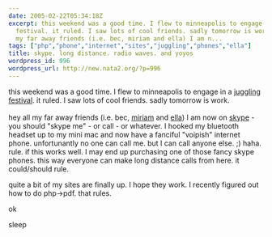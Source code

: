 ```yaml
---
date: 2005-02-22T05:34:18Z
excerpt: this weekend was a good time. I flew to minneapolis to engage in a juggling
  festival. it ruled. I saw lots of cool friends. sadly tomorrow is work. hey all
  my far away friends (i.e. bec, miriam and ella) I am n...
tags: ["php","phone","internet","sites","juggling","phones","ella"]
title: skype. long distance. radio waves. and yoyos
wordpress_id: 996
wordpress_url: http://new.nata2.org/?p=996
---
```


<p>this weekend was a good time. I flew to minneapolis to engage in a <a href="http://www.mondofest.org/" target="_self">juggling festival</a>. it ruled. I saw lots of cool friends. sadly tomorrow is work. <br /><br />hey all my far away friends (i.e. bec, <a href="http://www.mimiblume.com/" target="_self">miriam</a> and <a href="http://home.kimo.com.tw/pzantique/" target="_self">ella</a>) I am now on <a href="http://www.skype.com/" target="_blank">skype</a> - you should &quot;skype me&quot; - or call - or whatever. I hooked my bluetooth headset up to my mini mac and now have a fanciful &quot;voipish&quot; internet phone. unfortunantly no one can call me. but I can call anyone else. ;) haha. rule. if this works well. I may end up purchasing one of those fancy skype phones. this way everyone can make long distance calls from here. it could/should rule.</p><p>quite a bit of my sites are finally up. I hope they work. I recently figured out how to do php-&gt;pdf. that rules. </p><p>ok</p><p>sleep </p>
